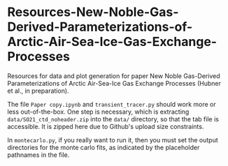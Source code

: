 # Resources-New-Noble-Gas-Derived-Parameterizations-of-Arctic-Air-Sea-Ice-Gas-Exchange-Processes
Resources for data and plot generation for paper New Noble Gas-Derived Parameterizations of Arctic Air-Sea-Ice Gas Exchange Processes (Hubner et al., in preparation).

The file `Paper copy.ipynb` and `transient_tracer.py` should work more or less out-of-the-box. One step is necessary, which is extracting `data/SO21_ctd_noheader.zip` into the `data/` directory, so that the tab file is accessible. It is zipped here due to Github's upload size constraints.

In `montecarlo.py`, if you really want to run it, then you must set the output directories for the monte carlo fits, as indicated by the placeholder pathnames in the file.
